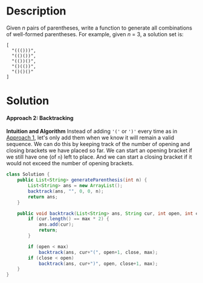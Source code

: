 # Description
Given _n_ pairs of parentheses, write a function to generate all combinations of well-formed parentheses.
For example, given _n_ = 3, a solution set is:
```
[
  "((()))",
  "(()())",
  "(())()",
  "()(())",
  "()()()"
]
```

# Solution
#### Approach 2: Backtracking
**Intuition and Algorithm**
Instead of adding `'('` or `')'` every time as in [Approach 1](https://leetcode.com/problems/generate-parentheses/solution/#approach-1-brute-force), let's only add them when we know it will remain a valid sequence. We can do this by keeping track of the number of opening and closing brackets we have placed so far.
We can start an opening bracket if we still have one (of `n`) left to place. And we can start a closing bracket if it would not exceed the number of opening brackets.

```java
class Solution {
    public List<String> generateParenthesis(int n) {
        List<String> ans = new ArrayList();
        backtrack(ans, "", 0, 0, n);
        return ans;
    }

    public void backtrack(List<String> ans, String cur, int open, int close, int max){
        if (cur.length() == max * 2) {
            ans.add(cur);
            return;
        }

        if (open < max)
            backtrack(ans, cur+"(", open+1, close, max);
        if (close < open)
            backtrack(ans, cur+")", open, close+1, max);
    }
}
```

